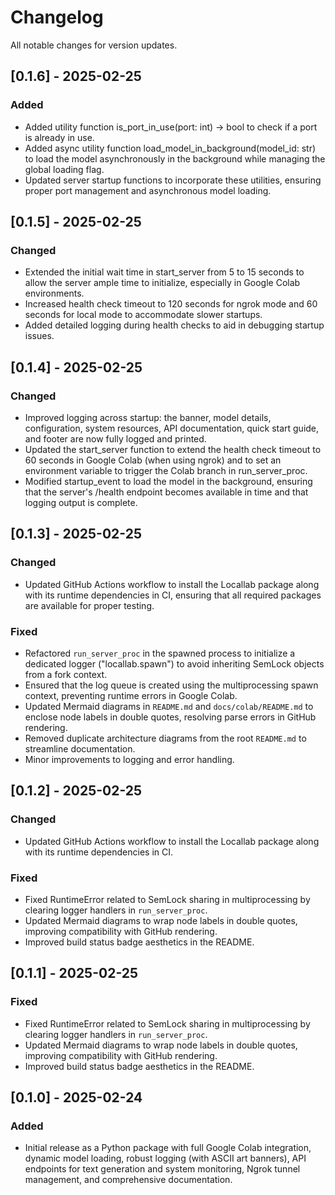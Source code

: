 # Changelog

All notable changes for version updates.

## [0.1.6] - 2025-02-25

### Added

- Added utility function is_port_in_use(port: int) → bool to check if a port is already in use.
- Added async utility function load_model_in_background(model_id: str) to load the model asynchronously in the background while managing the global loading flag.
- Updated server startup functions to incorporate these utilities, ensuring proper port management and asynchronous model loading.

## [0.1.5] - 2025-02-25

### Changed

- Extended the initial wait time in start_server from 5 to 15 seconds to allow the server ample time to initialize, especially in Google Colab environments.
- Increased health check timeout to 120 seconds for ngrok mode and 60 seconds for local mode to accommodate slower startups.
- Added detailed logging during health checks to aid in debugging startup issues.

## [0.1.4] - 2025-02-25

### Changed

- Improved logging across startup: the banner, model details, configuration, system resources, API documentation, quick start guide, and footer are now fully logged and printed.
- Updated the start_server function to extend the health check timeout to 60 seconds in Google Colab (when using ngrok) and to set an environment variable to trigger the Colab branch in run_server_proc.
- Modified startup_event to load the model in the background, ensuring that the server's /health endpoint becomes available in time and that logging output is complete.

## [0.1.3] - 2025-02-25

### Changed

- Updated GitHub Actions workflow to install the Locallab package along with its runtime dependencies in CI, ensuring that all required packages are available for proper testing.

### Fixed

- Refactored `run_server_proc` in the spawned process to initialize a dedicated logger ("locallab.spawn") to avoid inheriting SemLock objects from a fork context.
- Ensured that the log queue is created using the multiprocessing spawn context, preventing runtime errors in Google Colab.
- Updated Mermaid diagrams in `README.md` and `docs/colab/README.md` to enclose node labels in double quotes, resolving parse errors in GitHub rendering.
- Removed duplicate architecture diagrams from the root `README.md` to streamline documentation.
- Minor improvements to logging and error handling.

## [0.1.2] - 2025-02-25

### Changed

- Updated GitHub Actions workflow to install the Locallab package along with its runtime dependencies in CI.

### Fixed

- Fixed RuntimeError related to SemLock sharing in multiprocessing by clearing logger handlers in `run_server_proc`.
- Updated Mermaid diagrams to wrap node labels in double quotes, improving compatibility with GitHub rendering.
- Improved build status badge aesthetics in the README.

## [0.1.1] - 2025-02-25

### Fixed

- Fixed RuntimeError related to SemLock sharing in multiprocessing by clearing logger handlers in `run_server_proc`.
- Updated Mermaid diagrams to wrap node labels in double quotes, improving compatibility with GitHub rendering.
- Improved build status badge aesthetics in the README.

## [0.1.0] - 2025-02-24

### Added

- Initial release as a Python package with full Google Colab integration, dynamic model loading, robust logging (with ASCII art banners), API endpoints for text generation and system monitoring, Ngrok tunnel management, and comprehensive documentation.
